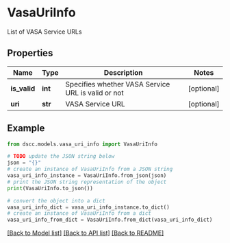 # VasaUriInfo

List of VASA Service URLs

## Properties

Name | Type | Description | Notes
------------ | ------------- | ------------- | -------------
**is_valid** | **int** | Specifies whether VASA Service URL is valid or not | [optional] 
**uri** | **str** | VASA Service URL | [optional] 

## Example

```python
from dscc.models.vasa_uri_info import VasaUriInfo

# TODO update the JSON string below
json = "{}"
# create an instance of VasaUriInfo from a JSON string
vasa_uri_info_instance = VasaUriInfo.from_json(json)
# print the JSON string representation of the object
print(VasaUriInfo.to_json())

# convert the object into a dict
vasa_uri_info_dict = vasa_uri_info_instance.to_dict()
# create an instance of VasaUriInfo from a dict
vasa_uri_info_from_dict = VasaUriInfo.from_dict(vasa_uri_info_dict)
```
[[Back to Model list]](../README.md#documentation-for-models) [[Back to API list]](../README.md#documentation-for-api-endpoints) [[Back to README]](../README.md)



